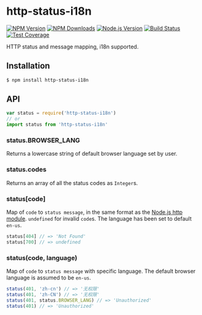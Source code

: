 # http-status-i18n

[![NPM Version][npm-image]][npm-url]
[![NPM Downloads][downloads-image]][downloads-url]
[![Node.js Version][node-version-image]][node-version-url]
[![Build Status][travis-image]][travis-url]
[![Test Coverage][coveralls-image]][coveralls-url]

HTTP status and message mapping, i18n supported.

## Installation

```sh
$ npm install http-status-i18n
```

## API

```js
var status = require('http-status-i18n')
// or 
import status from 'http-status-i18n'
```

### status.BROWSER_LANG

Returns a lowercase string of default browser language set by user.

### status.codes

Returns an array of all the status codes as `Integer`s.

### status[code]

Map of `code` to `status message`, in the same format as the [Node.js http module](https://nodejs.org/dist/latest/docs/api/http.html#http_http_status_codes). `undefined` for invalid `code`s. The language has been set to default `en-us`.

```js
status[404] // => 'Not Found'
status[700] // => undefined
```

### status(code, language)

Map of `code` to `status message` with specific language. The default browser language is assumed to be `en-us`.

```js
status(401, 'zh-cn') // => '无权限'
status(401, 'zh-CN') // => '无权限'
status(401, status.BROWSER_LANG) // => 'Unauthorized'
status(401) // => 'Unauthorized'
```

[npm-image]: https://img.shields.io/npm/v/http-status-i18n.svg
[npm-url]: https://npmjs.org/package/http-status-i18n
[node-version-image]: https://img.shields.io/node/v/http-status-i18n.svg
[node-version-url]: https://nodejs.org/en/download
[travis-image]: https://img.shields.io/travis/Kimi-Gao/http-status-i18n.svg
[travis-url]: https://travis-ci.org/Kimi-Gao/http-status-i18n
[coveralls-image]: https://img.shields.io/coveralls/Kimi-Gao/http-status-i18n.svg
[coveralls-url]: https://coveralls.io/github/Kimi-Gao/http-status-i18n?branch=master
[downloads-image]: https://img.shields.io/npm/dm/http-status-i18n.svg
[downloads-url]: https://npmjs.org/package/http-status-i18n
